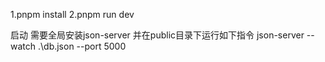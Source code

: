 1.pnpm install 
2.pnpm run dev

<!-- 暂时没有接后端 -->
启动 需要全局安装json-server
并在public目录下运行如下指令
json-server --watch .\db.json --port 5000